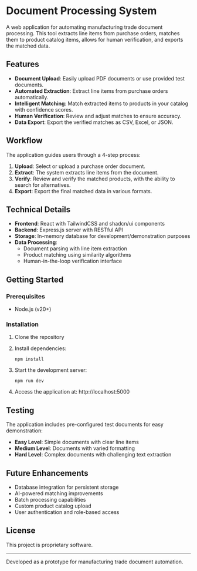 # Document Processing System

A web application for automating manufacturing trade document processing. This tool extracts line items from purchase orders, matches them to product catalog items, allows for human verification, and exports the matched data.

## Features

- **Document Upload**: Easily upload PDF documents or use provided test documents.
- **Automated Extraction**: Extract line items from purchase orders automatically.
- **Intelligent Matching**: Match extracted items to products in your catalog with confidence scores.
- **Human Verification**: Review and adjust matches to ensure accuracy.
- **Data Export**: Export the verified matches as CSV, Excel, or JSON.

## Workflow

The application guides users through a 4-step process:

1. **Upload**: Select or upload a purchase order document.
2. **Extract**: The system extracts line items from the document.
3. **Verify**: Review and verify the matched products, with the ability to search for alternatives.
4. **Export**: Export the final matched data in various formats.

## Technical Details

- **Frontend**: React with TailwindCSS and shadcn/ui components
- **Backend**: Express.js server with RESTful API
- **Storage**: In-memory database for development/demonstration purposes
- **Data Processing**:
  - Document parsing with line item extraction
  - Product matching using similarity algorithms
  - Human-in-the-loop verification interface

## Getting Started

### Prerequisites

- Node.js (v20+)

### Installation

1. Clone the repository
2. Install dependencies:
   ```
   npm install
   ```

3. Start the development server:
   ```
   npm run dev
   ```

4. Access the application at: http://localhost:5000

## Testing

The application includes pre-configured test documents for easy demonstration:

- **Easy Level**: Simple documents with clear line items
- **Medium Level**: Documents with varied formatting
- **Hard Level**: Complex documents with challenging text extraction

## Future Enhancements

- Database integration for persistent storage
- AI-powered matching improvements
- Batch processing capabilities
- Custom product catalog upload
- User authentication and role-based access

## License

This project is proprietary software.

---

Developed as a prototype for manufacturing trade document automation.